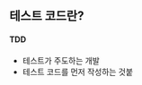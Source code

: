 ## 테스트 코드란?
#### TDD
* 테스트가 주도하는 개발
* 테스트 코드를 먼저 작성하는 것붙
<!--stackedit_data:
eyJoaXN0b3J5IjpbNzgzODgwMzI1XX0=
-->